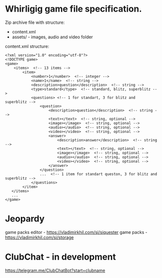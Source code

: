 # Whirligig game file specification.

Zip archive file with structure:
 - content.xml
 - assets/  - images, audio and video folder

content.xml structure:
~~~
<?xml version="1.0" encoding="utf-8"?>
<!DOCTYPE game>
<game>
    <items>  <!-- 13 items -->
        <item>
            <number>1</number>  <!-- integer -->
            <name>1</name>  <!-- string -->
            <description>question</description>  <!-- string -->
            <type>standard</type>  <!-- standard, blitz, superblitz -->
            <questions> <!-- 1 for standart, 3 for blitz and superblitz -->
                <question>
                    <description>question</description>  <!-- string -->
                    <text></text>  <!-- string, optional -->
                    <image></image>  <!-- string, optional -->
                    <audio></audio>  <!-- string, optional -->
                    <video></video>  <!-- string, optional -->
                    <answer>
                        <description>answer</description>  <!-- string -->
                        <text></text>  <!-- string, optional -->
                        <image></image>  <!-- string, optional -->
                        <audio></audio>  <!-- string, optional -->
                        <video></video>  <!-- string, optional -->
                    </answer>
                </question>
                ...  <!-- 1 item for standart queston, 3 for blitz and superblitz -->
            </questions>
        </item>
   </items>
   ...
</game>
~~~


# Jeopardy

game packs editor - https://vladimirkhil.com/si/siquester
game packs - https://vladimirkhil.com/si/storage


# ClubChat - in development

https://telegram.me/ClubChatBot?start=clubname